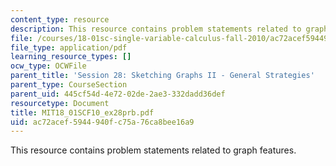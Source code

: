 ```yaml
---
content_type: resource
description: This resource contains problem statements related to graph features.
file: /courses/18-01sc-single-variable-calculus-fall-2010/ac72acef5944940fc75a76ca8bee16a9_MIT18_01SCF10_ex28prb.pdf
file_type: application/pdf
learning_resource_types: []
ocw_type: OCWFile
parent_title: 'Session 28: Sketching Graphs II - General Strategies'
parent_type: CourseSection
parent_uid: 445cf54d-4e72-02de-2ae3-332dadd36def
resourcetype: Document
title: MIT18_01SCF10_ex28prb.pdf
uid: ac72acef-5944-940f-c75a-76ca8bee16a9
---
```

This resource contains problem statements related to graph features.

